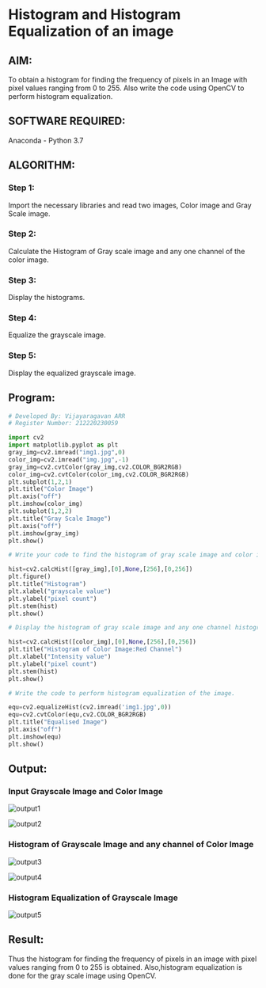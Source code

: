 # Histogram and Histogram Equalization of an image
## AIM:
To obtain a histogram for finding the frequency of pixels in an Image with pixel values ranging from 0 to 255. Also write the code using OpenCV to perform histogram equalization.

## SOFTWARE REQUIRED:
Anaconda - Python 3.7

## ALGORITHM:
### Step 1:
Import the necessary libraries and read two images, Color image and Gray Scale image.
### Step 2:
Calculate the Histogram of Gray scale image and any one channel of the color image.
### Step 3:
Display the histograms.
### Step 4:
Equalize the grayscale image.
### Step 5:
Display the equalized grayscale image.

## Program:
```python
# Developed By: Vijayaragavan ARR
# Register Number: 212220230059

import cv2
import matplotlib.pyplot as plt
gray_img=cv2.imread("img1.jpg",0)
color_img=cv2.imread("img.jpg",-1)
gray_img=cv2.cvtColor(gray_img,cv2.COLOR_BGR2RGB)
color_img=cv2.cvtColor(color_img,cv2.COLOR_BGR2RGB)
plt.subplot(1,2,1)
plt.title("Color Image")
plt.axis("off")
plt.imshow(color_img)
plt.subplot(1,2,2)
plt.title("Gray Scale Image")
plt.axis("off")
plt.imshow(gray_img)
plt.show()

# Write your code to find the histogram of gray scale image and color image channels.

hist=cv2.calcHist([gray_img],[0],None,[256],[0,256])
plt.figure()
plt.title("Histogram")
plt.xlabel("grayscale value")
plt.ylabel("pixel count")
plt.stem(hist)
plt.show()

# Display the histogram of gray scale image and any one channel histogram from color image

hist=cv2.calcHist([color_img],[0],None,[256],[0,256])
plt.title("Histogram of Color Image:Red Channel")
plt.xlabel("Intensity value")
plt.ylabel("pixel count")
plt.stem(hist)
plt.show()

# Write the code to perform histogram equalization of the image. 

equ=cv2.equalizeHist(cv2.imread('img1.jpg',0))
equ=cv2.cvtColor(equ,cv2.COLOR_BGR2RGB)
plt.title("Equalised Image")
plt.axis("off")
plt.imshow(equ)
plt.show()

```
## Output:
### Input Grayscale Image and Color Image

![output1](https://user-images.githubusercontent.com/75235488/166112973-9c7dda80-d7b5-4428-b9c1-70639f55ae7c.png)

![output2](https://user-images.githubusercontent.com/75235488/166112985-4ad437ec-f308-4796-b3da-4fd1249c671c.png)

### Histogram of Grayscale Image and any channel of Color Image

![output3](https://user-images.githubusercontent.com/75235488/166112991-9e2110f7-6a42-4f19-9e92-58176cf77c8f.png)

![output4](https://user-images.githubusercontent.com/75235488/166113001-eecd3443-5594-4336-aa1a-3aa748509661.png)

### Histogram Equalization of Grayscale Image

![output5](https://user-images.githubusercontent.com/75235488/166113007-3b5896dc-6fe0-484a-8238-fac7f3005e80.png)

## Result:

Thus the histogram for finding the frequency of pixels in an image with pixel values ranging from 0 to 255 is obtained. Also,histogram equalization is done for the gray scale image using OpenCV.
